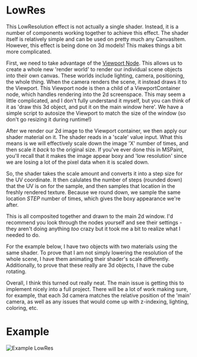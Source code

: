 # LowRes

This LowResolution effect is not actually a single shader. Instead, it is a number of components working together to achieve this effect. The shader itself is relatively simple and can be used on pretty much any CanvasItem. However, this effect is being done on 3d models! This makes things a bit more complicated.

First, we need to take advantage of the [Viewport Node](http://docs.godotengine.org/en/latest/tutorials/viewports/viewports.html). This allows us to create a whole new 'render world' to render our individual scene objects into their own canvas. These worlds include lighting, camera, positioning, the whole thing. When the camera renders the scene, it instead draws it to the Viewport. This Viewport node is then a child of a ViewportContainer node, which handles rendering into the 2d screenspace. This may seem a little complicated, and I don't fully understand it myself, but you can think of it as 'draw this 3d object, and put it on the main window here'. We have a simple script to autosize the Viewport to match the size of the window (so don't go resizing it during runtime!)

After we render our 2d image to the Viewport container, we then apply our shader material on it. The shader reads in a 'scale' value input. What this means is we will effectively scale down the image 'X' number of times, and then scale it *back* to the original size. If you've ever done this in MSPaint, you'll recall that it makes the image appear boxy and 'low resolution' since we are losing a lot of the pixel data when it is scaled down.

So, the shader takes the scale amount and converts it into a step size for the UV coordinate. It then calulates the number of steps (rounded down) that the UV is on for the sample, and then samples that location in the freshly rendered texture. Because we round down, we sample the same location *STEP* number of times, which gives the boxy appearance we're after.

This is all composited together and drawn to the main 2d window. I'd recommend you look through the nodes yourself and see their settings - they aren't doing anything *too* crazy but it took me a bit to realize what I needed to do.

For the example below, I have two objects with two materials using the same shader. To prove that I am not simply lowering the resolution of the whole scene, I have them animating their shader's scale differently. Additionally, to prove that these really are 3d objects, I have the cube rotating.

Overall, I think this turned out really neat. The main issue is getting this to implement nicely into a full project. There will be a lot of work making sure, for example, that each 3d camera matches the relative position of the 'main' camera, as well as any issues that would come up with z-indexing, lighting, coloring, etc.

# Example
![Example LowRes](https://github.com/DevinPentecost/practice-shaders/blob/master/3d/lowres/lowres.gif "Two objects at different resolutions.")

